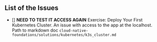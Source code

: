 ## List of the Issues

- [] **NEED TO TEST IT ACCESS AGAIN** Exercise: Deploy Your First Kubernetes Cluster. An issue with access to the app at the localhost. Path to markdown doc `cloud-native-foundations/solutions/kubernetes/k3s_cluster.md`